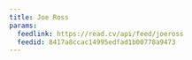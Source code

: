 ```yaml
---
title: Joe Ross
params:
  feedlink: https://read.cv/api/feed/joeross
  feedid: 8417a8ccac14995edfad1b00778a9473
---
```

